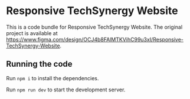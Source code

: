 
  # Responsive TechSynergy Website

  This is a code bundle for Responsive TechSynergy Website. The original project is available at https://www.figma.com/design/OCJ4b8FAlMTKVihC99u3xI/Responsive-TechSynergy-Website.

  ## Running the code

  Run `npm i` to install the dependencies.

  Run `npm run dev` to start the development server.
  